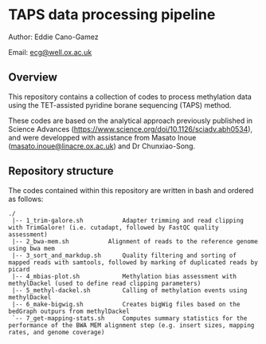 # TAPS data processing pipeline

Author:		Eddie Cano-Gamez

Email:		ecg@well.ox.ac.uk


## Overview

This repository contains a collection of codes to process methylation data using the TET-assisted pyridine borane sequencing (TAPS) method.

These codes are based on the analytical approach previously published in Science Advances (https://www.science.org/doi/10.1126/sciadv.abh0534), and were developped with assistance from Masato Inoue (masato.inoue@linacre.ox.ac.uk) and Dr Chunxiao-Song.


## Repository structure

The codes contained within this repository are written in bash and ordered as follows:

```
./
 |-- 1_trim-galore.sh			Adapter trimming and read clipping with TrimGalore! (i.e. cutadapt, followed by FastQC quality assessment)
 |-- 2_bwa-mem.sh			Alignment of reads to the reference genome using bwa mem
 |-- 3_sort_and_markdup.sh		Quality filtering and sorting of mapped reads with samtools, followed by marking of duplicated reads by picard
 |-- 4_mbias-plot.sh			Methylation bias assessment with methylDackel (used to define read clipping parameters)
 |-- 5_methyl-dackel.sh			Calling of methylation events using methylDackel
 |-- 6_make-bigwig.sh			Creates bigWig files based on the bedGraph outpurs from methylDackel
 `-- 7_get-mapping-stats.sh		Computes summary statistics for the performance of the BWA MEM alignment step (e.g. insert sizes, mapping rates, and genome coverage)
```


